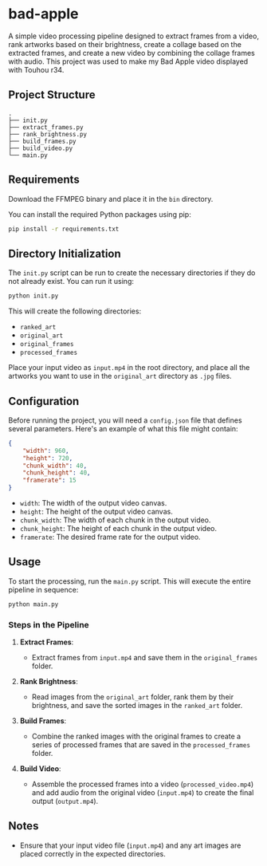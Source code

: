 # bad-apple

A simple video processing pipeline designed to extract frames from a video, rank artworks based on their brightness, create a collage based on the extracted frames, and create a new video by combining the collage frames with audio. This project was used to make my Bad Apple video displayed with Touhou r34.

## Project Structure

```
.
├── init.py
├── extract_frames.py
├── rank_brightness.py
├── build_frames.py
├── build_video.py
└── main.py
```

## Requirements

Download the FFMPEG binary and place it in the `bin` directory.

You can install the required Python packages using pip:

```bash
pip install -r requirements.txt
```

## Directory Initialization

The `init.py` script can be run to create the necessary directories if they do not already exist. You can run it using:

```bash
python init.py
```

This will create the following directories:

- `ranked_art`
- `original_art`
- `original_frames`
- `processed_frames`

Place your input video as `input.mp4` in the root directory, and place all the artworks you want to use in the `original_art` directory as `.jpg` files.

## Configuration

Before running the project, you will need a `config.json` file that defines several parameters. Here's an example of what this file might contain:

```json
{
    "width": 960,
    "height": 720,
    "chunk_width": 40,
    "chunk_height": 40,
    "framerate": 15
}
```

- `width`: The width of the output video canvas.
- `height`: The height of the output video canvas.
- `chunk_width`: The width of each chunk in the output video.
- `chunk_height`: The height of each chunk in the output video.
- `framerate`: The desired frame rate for the output video.

## Usage

To start the processing, run the `main.py` script. This will execute the entire pipeline in sequence:

```bash
python main.py
```

### Steps in the Pipeline

1. **Extract Frames**: 
   - Extract frames from `input.mp4` and save them in the `original_frames` folder.

2. **Rank Brightness**: 
   - Read images from the `original_art` folder, rank them by their brightness, and save the sorted images in the `ranked_art` folder.

3. **Build Frames**: 
   - Combine the ranked images with the original frames to create a series of processed frames that are saved in the `processed_frames` folder.

4. **Build Video**: 
   - Assemble the processed frames into a video (`processed_video.mp4`) and add audio from the original video (`input.mp4`) to create the final output (`output.mp4`).

## Notes

- Ensure that your input video file (`input.mp4`) and any art images are placed correctly in the expected directories.